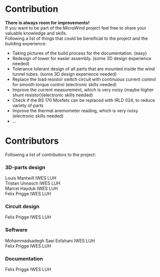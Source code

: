 # Contribution
**There is always room for improvements!**  
If you want to be part of the MicroWind project 
feel free to share your valuable knowledge and skills.  
Following a list of things that could be beneficial 
to the project and the building experience:
* Taking pictures of the build process for the documentation. (easy)
* Redesign of tower for easier assembly. (some 3D design experience needed)
* Tolerance tolerant design of all parts that are mounted inside the wind tunnel tubes. (some 3D design experience needed)
* Replace the load resistor switch circuit with 
continuous current control for smooth torque control (electronic skills needed)
* Improve the current measurement, which is very noisy (maybe higher shunt resistor)(electronic skills needed)
* Check if the BS 170 Mosfets can be replaced with IRLD 024, to reduce variety of parts
* Improve the thermal anemometer reading, which is very noisy (electronic skills needed)
* ...

# Contributors
Following a list of contributors to the project:
### 3D-parts design
Louis Mantwill IWES LUH  
Tristan Unnasch IWES LUH  
Marcel Hayduk IWES LUH  
Felix Prigge IWES LUH 
### Circuit design
Felix Prigge IWES LUH  
### Software 
Mohammadsadegh Saei Esfahani IWES LUH  
Felix Prigge IWES LUH  
### Documentation
Felix Prigge IWES LUH

